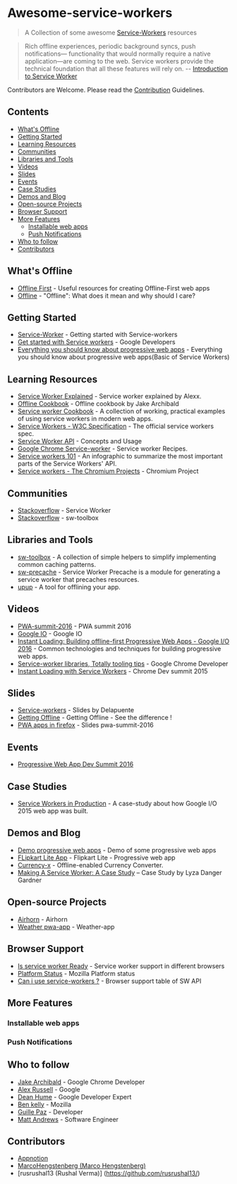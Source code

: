 # Awesome-service-workers

> A Collection of some awesome [Service-Workers](https://developer.mozilla.org/en-US/docs/Web/API/Service_Worker_API) resources

> Rich offline experiences, periodic background syncs, push notifications— functionality that would normally require a native application—are coming to the web. Service workers provide the technical foundation that all these features will rely on. -- [Introduction to Service Worker](http://www.html5rocks.com/en/tutorials/service-worker/introduction/)

Contributors are Welcome. Please read the [Contribution](https://github.com/mbj36/awesome-service-workers/blob/master/CONTRIBUTING.md) Guidelines. 

## Contents

- [What's Offline](#what's-offline)
- [Getting Started](#getting-started)
- [Learning Resources](#learning-resources)
- [Communities](#communities)
- [Libraries and Tools](#libraries-and-tools)
- [Videos](#videos)
- [Slides](#slides)
- [Events](#events)
- [Case Studies](#case-studies)
- [Demos and Blog](#demos-and-blog)
- [Open-source Projects](#open-source-projects)
- [Browser Support](#browser-support)
- [More Features](#more-features)
  - [Installable web apps](#installable-web-apps)
  - [Push Notifications](#push-notifications)
- [Who to follow](#who-to-follow)
- [Contributors](#contributors)

## What's Offline 

- [Offline First](https://github.com/pazguille/offline-first) - Useful resources for creating Offline-First web apps
- [Offline](http://www.html5rocks.com/en/tutorials/offline/whats-offline/) - "Offline": What does it mean and why should I care?

## Getting Started

- [Service-Worker](http://www.html5rocks.com/en/tutorials/service-worker/introduction/) - Getting started with Service-workers
- [Get started with Service workers](https://developers.google.com/web/fundamentals/getting-started/push-notifications/step-03?hl=en) - Google Developers
- [Everything you should know about progressive web apps](http://tutorialzine.com/2016/09/everything-you-should-know-about-progressive-web-apps/) - Everything you should know about progressive web apps(Basic of Service Workers)

## Learning Resources

- [Service Worker Explained](https://github.com/slightlyoff/ServiceWorker/blob/master/explainer.md) - Service worker explained by Alexx.
- [Offline Cookbook](https://jakearchibald.com/2014/offline-cookbook/) - Offline cookbook by Jake Archibald
- [Service worker Cookbook](https://serviceworke.rs/) - A collection of working, practical examples of using service workers in modern web apps.
- [Service Workers - W3C Specification](https://www.w3.org/TR/service-workers/) - The official service workers spec.
- [Service Worker API](https://developer.mozilla.org/en-US/docs/Web/API/Service_Worker_API) - Concepts and Usage
- [Google Chrome Service-worker](https://github.com/GoogleChrome/samples/tree/gh-pages/service-worker) - Service worker Recipes.
- [Service workers 101](https://github.com/delapuente/service-workers-101) - An infographic to summarize the most important parts of the Service Workers' API.
- [Service workers - The Chromium Projects](https://www.chromium.org/blink/serviceworker) - Chromium Project

## Communities

- [Stackoverflow](http://stackoverflow.com/questions/tagged/service-worker) - Service Worker
- [Stackoverflow](http://stackoverflow.com/questions/tagged/sw-toolbox) - sw-toolbox

## Libraries and Tools

- [sw-toolbox](https://github.com/GoogleChrome/sw-toolbox) - A collection of simple helpers to simplify implementing common caching patterns.
- [sw-precache](https://github.com/GoogleChrome/sw-precache) - Service Worker Precache is a module for generating a service worker that precaches resources.
- [upup](https://www.talater.com/upup/) - A tool for offlining your app.


## Videos

- [PWA-summit-2016](https://developers.google.com/web/shows/pwa-devsummit/?hl=en) - PWA summit 2016
- [Google IO](https://developers.google.com/web/shows/google-io/?hl=en) - Google IO
- [Instant Loading: Building offline-first Progressive Web Apps - Google I/O 2016](https://youtu.be/cmGr0RszHc8) - Common technologies and techniques for building progressive web apps.
- [Service-worker libraries, Totally tooling tips](https://www.youtube.com/watch?v=IIRj8DftkqE) - Google Chrome Developer
- [Instant Loading with Service Workers](https://www.youtube.com/watch?v=jCKZDTtUA2A) - Chrome Dev summit 2015

## Slides

- [Service-workers](http://delapuente.github.io/presentations/at-your-service/#/) - Slides by Delapuente
- [Getting Offline](https://delapuente.github.io/presentations/from-web-app-to-pwa/index.html#/5) - Getting Offline - See the difference !
- [PWA apps in firefox](http://slidedeck.io/wanderview/slides-pwa-summit-2016) - Slides pwa-summit-2016

## Events

- [Progressive Web App Dev Summit 2016](https://events.withgoogle.com/progressive-web-app-dev-summit/agenda/)

## Case Studies

- [Service Workers in Production](https://developers.google.com/web/showcase/case-study/service-workers-iowa) - A case-study about how Google I/O 2015 web app was built.

## Demos and Blog

- [Demo progressive web apps](https://pwa.rocks/) - Demo of some progressive web apps
- [FLipkart Lite App](http://tech-blog.flipkart.net/) - Flipkart Lite - Progressive web app
- [Currency-x](http://www.currency-x.com) - Offline-enabled Currency Converter.
- [Making A Service Worker: A Case Study](https://www.smashingmagazine.com/2016/02/making-a-service-worker/) – Case Study by Lyza Danger Gardner

## Open-source Projects

- [Airhorn](https://github.com/GoogleChrome/airhorn) - Airhorn
- [Weather pwa-app](https://github.com/googlecodelabs/your-first-pwapp) - Weather-app

## Browser Support

- [Is service worker Ready](https://jakearchibald.github.io/isserviceworkerready/) - Service worker support in different browsers
- [Platform Status](https://platform-status.mozilla.org/#service-worker) - Mozilla Platform status
- [Can i use service-workers ?](http://caniuse.com/#search=serviceworkers) - Browser support table of SW API

## More Features

### Installable web apps

### Push Notifications

## Who to follow

- [Jake Archibald](https://github.com/jakearchibald) - Google Chrome Developer
- [Alex Russell](https://github.com/slightlyoff) - Google 
- [Dean Hume](https://github.com/deanhume) - Google Developer Expert
- [Ben kelly](https://github.com/wanderview) - Mozilla
- [Guille Paz](https://github.com/pazguille) - Developer
- [Matt Andrews](https://github.com/matthew-andrews) - Software Engineer

## Contributors

- [Appnotion](https://github.com/helloguille)
- [MarcoHengstenberg (Marco Hengstenberg)](https://github.com/MarcoHengstenberg)
- [rusrushal13 (Rushal Verma)] (https://github.com/rusrushal13/)


